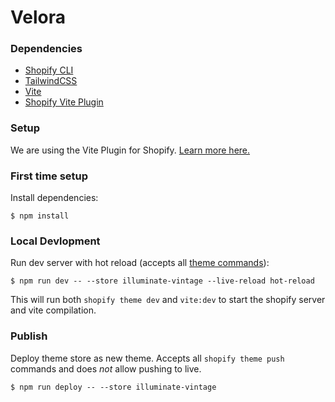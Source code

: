 # Velora

### Dependencies
- [Shopify CLI](https://shopify.dev/docs/themes/tools/cli)
- [TailwindCSS](https://tailwindcss.com/)
- [Vite](https://vitejs.dev/guide/)
- [Shopify Vite Plugin](https://shopify-vite.barrelny.com/)

### Setup
We are using the Vite Plugin for Shopify. [Learn more here.](https://shopify-vite.barrelny.com/guide/)

### First time setup

Install dependencies:
```
$ npm install
```

### Local Devlopment

Run dev server with hot reload (accepts all [theme commands](https://shopify.dev/docs/api/shopify-cli/theme/theme-push)):
```
$ npm run dev -- --store illuminate-vintage --live-reload hot-reload
```

This will run both `shopify theme dev` and `vite:dev` to start the shopify server and vite compilation.


### Publish

Deploy theme store as new theme. Accepts all `shopify theme push` commands and does _not_ allow pushing to live. 
```
$ npm run deploy -- --store illuminate-vintage 
```
